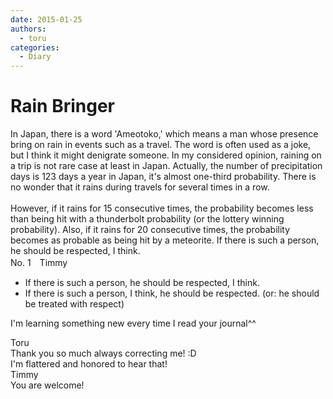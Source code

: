 ```yaml
---
date: 2015-01-25
authors:
  - toru
categories:
  - Diary
---
```


<h1 id="subject_show">Rain Bringer</h1>
<div class="date" hidden>Jan 25, 2015 22:37</div>
<div id="post"><div id="body_show_ori">
   In Japan, there is a word 'Ameotoko,' which means a man whose presence bring on rain in events such as a travel. The word is often used as a joke, but I think it might denigrate someone. In my considered opinion, raining on a trip is not rare case at least in Japan. Actually, the number of precipitation days is 123 days a year in Japan, it's almost one-third probability. There is no wonder that it rains during travels for several times in a row. <br/><br/>   However, if it rains for 15 consecutive times, the probability becomes less than being hit with a thunderbolt probability (or the lottery winning probability). Also, if it rains for 20 consecutive times, the probability becomes as probable as being hit by a meteorite. If there is such a person, he should be respected, I think.<br/>
</div></div>

<!-- more -->

<div id="block"><div class="first_name"> No. 1　<span class="just_name">Timmy</span></div><div id="block2">
<ul class="correction_field">
<li class="incorrect">If there is such a person, he should be respected, I think.</li>
<li class="corrected correct">
If there is such a person, I think, he should be respected. (or: he should be treated with respect)
</li>
</ul>
<p class="comment_small">
 I'm learning something new every time I read your journal^^
</p>

</div><div class="name"><span class="just_name">Toru</span><br>
Thank you so much always correcting me! :D<br/>I'm flattered and honored to hear that!
</div>
<div class="name"><span class="just_name">Timmy</span><br>
You are welcome!
</div>
</div>
